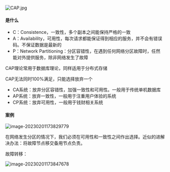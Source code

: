 ![CAP.jpg](https://pic-1257412153.cos.ap-nanjing.myqcloud.com/images/2024/01/08/CAP-37c35a.jpg)

#### 是什么

- C：Consistence，一致性，多个副本之间能保持严格的一致
- A：Availability，可用性，每次请求都能保证得到相应的服务，并不会有错误码。不保证数据是最新的
- P：Network Partitioning：分区容错性，在遇到任何网络分区故障时，任然能对外提供服务，除非网络发生了故障



CAP理论常用于数据库理论，同样适用于分布式存储



CAP无法同时100%满足，只能选择放弃一个

- CA系统：放弃分区容错性，加强一致性和可用性。一般用于传统单机数据库
- AP系统：放弃一致性，一般用于注重用户体验的系统
- CP系统：放弃可用性，一般用于钱财相关系统

#### 案例

![image-20230201173829779](https://pic-1257412153.cos.ap-nanjing.myqcloud.com/images/images/2023/02/01/image-20230201173829779-0b13c1.png)

在网络发生分区的情况下，我们必须在可用性和一致性之间作出选择。近似的进解决办法：将故障节点移交备用节点负责。

故障转移：

![image-20230201173847678](https://pic-1257412153.cos.ap-nanjing.myqcloud.com/images/images/2023/02/01/image-20230201173847678-095a76.png)

